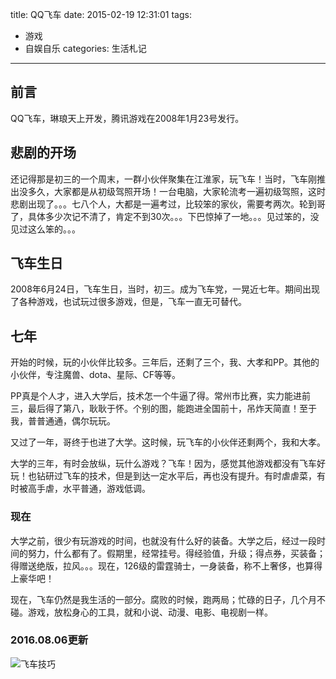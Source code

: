 title: QQ飞车
date: 2015-02-19 12:31:01
tags: 
- 游戏
- 自娱自乐
categories: 生活札记
---

## 前言
QQ飞车，琳琅天上开发，腾讯游戏在2008年1月23号发行。

## 悲剧的开场
还记得那是初三的一个周末，一群小伙伴聚集在江淮家，玩飞车！当时，飞车刚推出没多久，大家都是从初级驾照开场！一台电脑，大家轮流考一遍初级驾照，这时悲剧出现了。。。七八个人，大都是一遍考过，比较笨的家伙，需要考两次。轮到哥了，具体多少次记不清了，肯定不到30次。。。下巴惊掉了一地。。。见过笨的，没见过这么笨的。。。

## 飞车生日
2008年6月24日，飞车生日，当时，初三。成为飞车党，一晃近七年。期间出现了各种游戏，也试玩过很多游戏，但是，飞车一直无可替代。

<!--more-->

## 七年
开始的时候，玩的小伙伴比较多。三年后，还剩了三个，我、大孝和PP。其他的小伙伴，专注魔兽、dota、星际、CF等等。

PP真是个人才，进入大学后，技术怎一个牛逼了得。常州市比赛，实力能进前三，最后得了第八，耿耿于怀。个别的图，能跑进全国前十，吊炸天简直！至于我，普普通通，偶尔玩玩。

又过了一年，哥终于也进了大学。这时候，玩飞车的小伙伴还剩两个，我和大孝。

大学的三年，有时会放纵，玩什么游戏？飞车！因为，感觉其他游戏都没有飞车好玩！也钻研过飞车的技术，但是到达一定水平后，再也没有提升。有时虐虐菜，有时被高手虐，水平普通，游戏低调。

### 现在

大学之前，很少有玩游戏的时间，也就没有什么好的装备。大学之后，经过一段时间的努力，什么都有了。假期里，经常挂号。得经验值，升级；得点券，买装备；得赠送绝版，拉风。。。现在，126级的雷霆骑士，一身装备，称不上奢侈，也算得上豪华吧！

现在，飞车仍然是我生活的一部分。腐败的时候，跑两局；忙碌的日子，几个月不碰。游戏，放松身心的工具，就和小说、动漫、电影、电视剧一样。

### 2016.08.06更新
![飞车技巧](http://7oxjrx.com1.z0.glb.clouddn.com//imgs/qqspeed.jpg)
